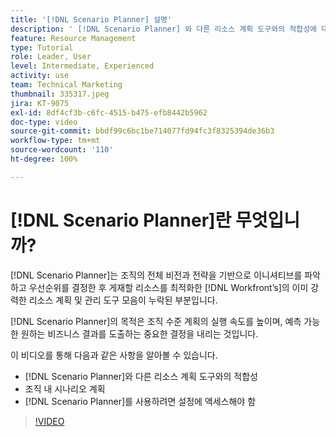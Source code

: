 ```yaml
---
title: '[!DNL Scenario Planner] 설명'
description: ' [!DNL Scenario Planner] 와 다른 리소스 계획 도구와의 적합성에 대해 알아봅니다. 그런 다음 [!DNL Scenario Planner]를 설정하는 방법에 대해 알아봅니다.'
feature: Resource Management
type: Tutorial
role: Leader, User
level: Intermediate, Experienced
activity: use
team: Technical Marketing
thumbnail: 335317.jpeg
jira: KT-9075
exl-id: 8df4cf3b-c6fc-4515-b475-efb8442b5962
doc-type: video
source-git-commit: bbdf99c6bc1be714077fd94fc3f8325394de36b3
workflow-type: tm+mt
source-wordcount: '110'
ht-degree: 100%

---
```


# [!DNL Scenario Planner]란 무엇입니까?

[!DNL Scenario Planner]는 조직의 전체 비전과 전략을 기반으로 이니셔티브를 파악하고 우선순위를 결정한 후 게재할 리소스를 최적화한 [!DNL Workfront’s]의 이미 강력한 리소스 계획 및 관리 도구 모음이 누락된 부분입니다.

[!DNL Scenario Planner]의 목적은 조직 수준 계획의 실행 속도를 높이며, 예측 가능한 원하는 비즈니스 결과를 도출하는 중요한 결정을 내리는 것입니다.

이 비디오를 통해 다음과 같은 사항을 알아볼 수 있습니다.

* [!DNL Scenario Planner]와 다른 리소스 계획 도구와의 적합성
* 조직 내 시나리오 계획
* [!DNL Scenario Planner]를 사용하려면 설정에 액세스해야 함

>[!VIDEO](https://video.tv.adobe.com/v/335317/?quality=12&learn=on&enablevpops=1)
